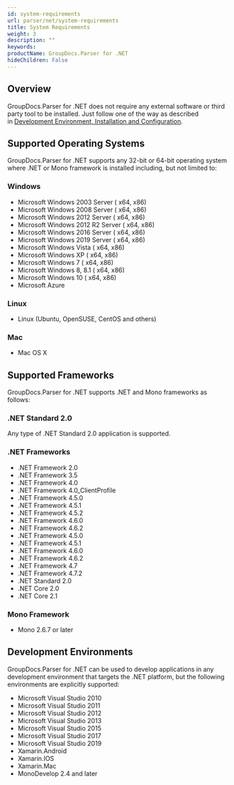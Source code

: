 ```yaml
---
id: system-requirements
url: parser/net/system-requirements
title: System Requirements
weight: 3
description: ""
keywords: 
productName: GroupDocs.Parser for .NET
hideChildren: False
---
```

## Overview

GroupDocs.Parser for .NET does not require any external software or third party tool to be installed. Just follow one of the way as described in [Development Environment, Installation and Configuration](Development%2BEnvironment%252C%2BInstallation%2Band%2BConfiguration.html).

## Supported Operating Systems

GroupDocs.Parser for .NET supports any 32-bit or 64-bit operating system where .NET or Mono framework is installed including, but not limited to:

### Windows

*   Microsoft Windows 2003 Server ( x64, x86)
*   Microsoft Windows 2008 Server ( x64, x86)
*   Microsoft Windows 2012 Server ( x64, x86)
*   Microsoft Windows 2012 R2 Server ( x64, x86)
*   Microsoft Windows 2016 Server ( x64, x86)
*   Microsoft Windows 2019 Server ( x64, x86)
*   Microsoft Windows Vista ( x64, x86)
*   Microsoft Windows XP ( x64, x86)
*   Microsoft Windows 7 ( x64, x86)
*   Microsoft Windows 8, 8.1 ( x64, x86)
*   Microsoft Windows 10 ( x64, x86)
*   Microsoft Azure

### Linux

*   Linux (Ubuntu, OpenSUSE, CentOS and others)

### Mac

*   Mac OS X

## Supported Frameworks

GroupDocs.Parser for .NET supports .NET and Mono frameworks as follows:

### .NET Standard 2.0

Any type of .NET Standard 2.0 application is supported.

### .NET Frameworks

*   .NET Framework 2.0
*   .NET Framework 3.5
*   .NET Framework 4.0
*   .NET Framework 4.0\_ClientProfile
*   .NET Framework 4.5.0
*   .NET Framework 4.5.1
*   .NET Framework 4.5.2
*   .NET Framework 4.6.0
*   .NET Framework 4.6.2
*   .NET Framework 4.5.0
*   .NET Framework 4.5.1
*   .NET Framework 4.6.0
*   .NET Framework 4.6.2
*   .NET Framework 4.7
*   .NET Framework 4.7.2
*   .NET Standard 2.0 
*   .NET Core 2.0
*   .NET Core 2.1

### Mono Framework

*   Mono 2.6.7 or later

## Development Environments

GroupDocs.Parser for .NET can be used to develop applications in any development environment that targets the .NET platform, but the following environments are explicitly supported:

*   Microsoft Visual Studio 2010
*   Microsoft Visual Studio 2011
*   Microsoft Visual Studio 2012
*   Microsoft Visual Studio 2013
*   Microsoft Visual Studio 2015
*   Microsoft Visual Studio 2017
*   Microsoft Visual Studio 2019
*   Xamarin.Android
*   Xamarin.IOS
*   Xamarin.Mac
*   MonoDevelop 2.4 and later
